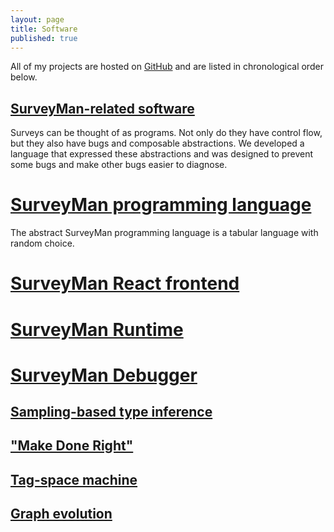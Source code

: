 ```yaml
---
layout: page
title: Software
published: true
---
```



All of my projects are hosted on [GitHub](http://github.com) and are listed in chronological order below.

## [SurveyMan-related software](http://surveyman.org)
Surveys can be thought of as programs. Not only do they have control flow, but they also have bugs and composable abstractions. We developed a language that expressed these abstractions and was designed to prevent some bugs and make other bugs easier to diagnose. 

# [SurveyMan programming language](http://github.com/SurveyMan/SurveyMan)
The abstract SurveyMan programming language is a tabular language with random choice.

# [SurveyMan React frontend](http://github.com/SurveyMan/react-surveyman)

# [SurveyMan Runtime](http://github.com/SurveyMan/Runner)

# [SurveyMan Debugger](http://github.com/SurveyMan/Debugger)

## [Sampling-based type inference](http://github.com/etosch/bocado)

## ["Make Done Right"](http://github.com/etosch/remodel)

## [Tag-space machine](http://github.com/etosch/tsm)

## [Graph evolution](http://github.com/etosch/graph)
